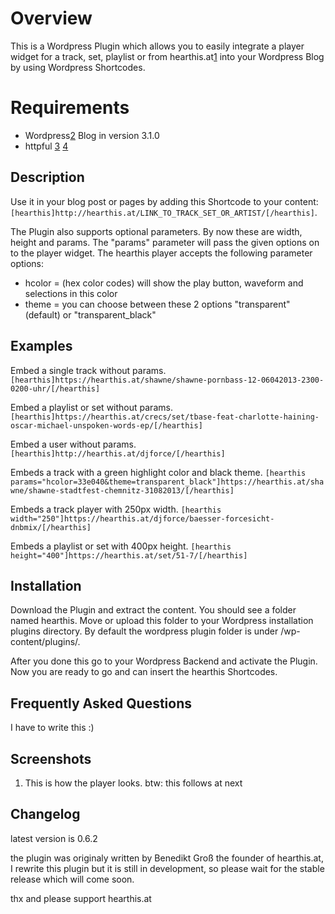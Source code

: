 # Overview

This is a Wordpress Plugin which allows you to easily integrate a player widget for a track, set, playlist or from hearthis.at[1] into your Wordpress Blog by using Wordpress Shortcodes.

Requirements
==========

 * Wordpress[2] Blog in version 3.1.0  
 * httpful [3] [4]

Description
-----------------

Use it in your blog post or pages by adding this Shortcode to your content:
`[hearthis]http://hearthis.at/LINK_TO_TRACK_SET_OR_ARTIST/[/hearthis]`.

The Plugin also supports optional parameters. By now these are width, height and params.
The "params" parameter will pass the given options on to the player widget. The hearthis 
player accepts the following parameter options:

* hcolor = (hex color codes) will show the play button, waveform and selections in this color
* theme  = you can choose between these 2 options "transparent" (default) or "transparent_black"


Examples
--------------

Embed a single track without params.
`[hearthis]https://hearthis.at/shawne/shawne-pornbass-12-06042013-2300-0200-uhr/[/hearthis]`

Embed a playlist or set without params.
`[hearthis]https://hearthis.at/crecs/set/tbase-feat-charlotte-haining-oscar-michael-unspoken-words-ep/[/hearthis]`

Embed a user without params.
`[hearthis]http://hearthis.at/djforce/[/hearthis]`

Embeds a track with a green highlight color and black theme.
`[hearthis params="hcolor=33e040&theme=transparent_black"]https://hearthis.at/shawne/shawne-stadtfest-chemnitz-31082013/[/hearthis]`

Embeds a track player with 250px width.
`[hearthis width="250"]https://hearthis.at/djforce/baesser-forcesicht-dnbmix/[/hearthis]`

Embeds a playlist or set with 400px height.
`[hearthis height="400"]https://hearthis.at/set/51-7/[/hearthis]`


Installation
------------------

Download the Plugin and extract the content. You should see a folder
named hearthis. Move or upload this folder to your Wordpress installation
plugins directory. By default the wordpress plugin folder is under /wp-content/plugins/. 

After you done this go to your Wordpress Backend and activate the Plugin. 
Now you are ready to go and can insert the hearthis Shortcodes.


Frequently Asked Questions
--------------------------------

I have to write this :)


Screenshots
-----------------

1. This is how the player looks. btw: this follows at next

Changelog
---------------

latest version is 0.6.2

the plugin was originaly written by Benedikt Groß the founder of hearthis.at,
I rewrite this plugin but it is still in development, so please wait for the stable 
release which will come soon.

thx and please support hearthis.at

[1]: https://hearthis.at/
[2]: https://de.wordpress.org/
[3]: http://phphttpclient.com/
[4]: https://github.com/nategood/httpful

